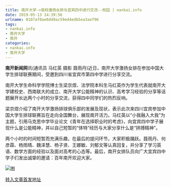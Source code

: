 ```yaml
---
title: 南开大学->我校激扬女排与宜宾四中进行交流--校园 | nankai.info
date: 2019-05-13 14:39:56
urlname: 0107af0ae6d49ac59ed4edb5ea3aef96
tags: 
- nankai.info
- 南开大学
- 南开
categories:
- nankai.info
- 南开大学
---
```



**南开新闻网**讯(通讯员 马红英 摄影 聂雨丹)近日，南开大学激扬女排在参加中国大学生排球联赛期间，受邀到四川省宜宾市第四中学进行分享交流。

南开大学生命科学学院博士生梁京煜、法学院本科生马红英作为学生代表就南开大学建校史、西南联大的成立、南开大学公能精神的认识、高考学习经验的分享等话题展开长达两个小时的分享交流，获得四中同学们的热烈反响。

梁京煜介绍了南开大学激扬排球俱乐部的发展及现状，表示此次来四川宜宾参加中国大学生排球联赛旨在走向全国舞台，展现南开活力。马红英以“小我融入大我”为主题，引用马克思中学毕业论文《青年在选择职业时的考虑》，向宜宾四中学子展现什么是公能精神，并以自己短暂的“体特”经历与大家分享什么是“拼搏精神”。

两个小时的时间短暂而充满乐趣，在最后的提问环节，大家积极踊跃。聂雨丹、何彦霖、杨雨晴、魏泽慧、杨子贤、王娜敏、刘郁文等认真回复，并分享了学习英语、数学方面的经验以及面对高考的心态等。最后，南开女排队员向广大宜宾四中学子们发出诚挚的邀请：百年南开欢迎大家。



![图](http://news.nankai.edu.cn/pic/0/00/35/41/354184_664303.jpg)

[转入文章首发地址](http://news.nankai.edu.cn/qqxy/system/2019/05/13/000450854.shtml)